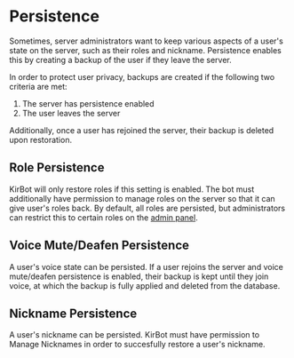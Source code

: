 # Persistence

Sometimes, server administrators want to keep various aspects of a user's state on the server, such
as their roles and nickname. Persistence enables this by creating a backup of the user if they leave
the server.

In order to protect user privacy, backups are created if the following two criteria are met:

1. The server has persistence enabled
2. The user leaves the server

Additionally, once a user has rejoined the server, their backup is deleted upon restoration.

## Role Persistence

KirBot will only restore roles if this setting is enabled. The bot must additionally have permission
to manage roles on the server so that it can give user's roles back. By default, all roles are
persisted, but administrators can restrict this to certain roles on the [admin panel](../panel/general.md#user-persistence).

## Voice Mute/Deafen Persistence

A user's voice state can be persisted. If a user rejoins the server and voice mute/deafen persistence
is enabled, their backup is kept until they join voice, at which the backup is fully applied and
deleted from the database.

## Nickname Persistence

A user's nickname can be persisted. KirBot must have permission to Manage Nicknames in order to 
succesfully restore a user's nickname.